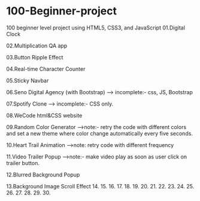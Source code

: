 # 100-Beginner-project
 100 beginner level project using HTML5, CSS3, and JavaScript
 01.Digital Clock

 02.Multiplication QA app

 03.Button Ripple Effect

 04.Real-time Character Counter

 05.Sticky Navbar

 06.Seno Digital Agency (with Bootstrap)
 --> incomplete:- css, JS, Bootstrap

 07.Spotify Clone
 --> incomplete:- CSS only.

 08.WeCode html&CSS website

 09.Random Color Generator
 -->note:- retry the code with different colors and set a new theme where color change automatically every five  seconds.

 10.Heart Trail Animation
 -->note: retry code with different frequency

 11.Video Trailer Popup
 -->note:- make video play as soon as user click on trailer button.

 12.Blurred Background Popup

 13.Background Image Scroll Effect
 14.
 15.
 16.
 17.
 18.
 19.
 20.
 21.
 22.
 23.
 24.
 25.
 26.
 27.
 28.
 29.
 30.

